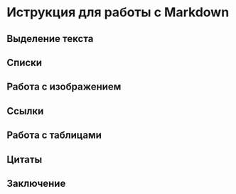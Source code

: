 # Иструкция для работы с Markdown

## Выделение текста

## Списки

## Работа с изображением 

## Ссылки

## Работа с таблицами

## Цитаты

## Заключение